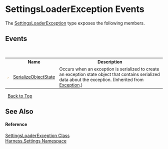 # SettingsLoaderException Events
 

The <a href="00d2e9ec-6ebe-cd2b-9a61-b3e883c327f3">SettingsLoaderException</a> type exposes the following members.


## Events
&nbsp;<table><tr><th></th><th>Name</th><th>Description</th></tr><tr><td>![Protected event](media/protevent.gif "Protected event")</td><td><a href="http://msdn2.microsoft.com/en-us/library/ee332915" target="_blank">SerializeObjectState</a></td><td>
Occurs when an exception is serialized to create an exception state object that contains serialized data about the exception.
 (Inherited from <a href="http://msdn2.microsoft.com/en-us/library/c18k6c59" target="_blank">Exception</a>.)</td></tr></table>&nbsp;
<a href="#settingsloaderexception-events">Back to Top</a>

## See Also


#### Reference
<a href="00d2e9ec-6ebe-cd2b-9a61-b3e883c327f3">SettingsLoaderException Class</a><br /><a href="71b20054-d355-35ae-710d-5484ba2d4fce">Harness.Settings Namespace</a><br />